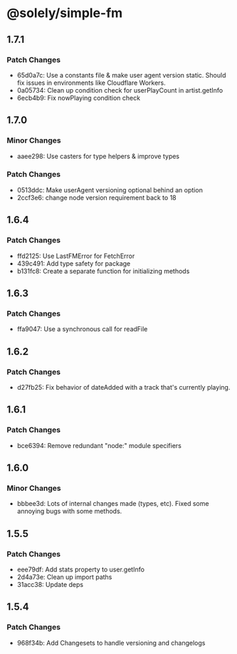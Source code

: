 # @solely/simple-fm

## 1.7.1

### Patch Changes

- 65d0a7c: Use a constants file & make user agent version static. Should fix issues in environments like Cloudflare Workers.
- 0a05734: Clean up condition check for userPlayCount in artist.getInfo
- 6ecb4b9: Fix nowPlaying condition check

## 1.7.0

### Minor Changes

- aaee298: Use casters for type helpers & improve types

### Patch Changes

- 0513ddc: Make userAgent versioning optional behind an option
- 2ccf3e6: change node version requirement back to 18

## 1.6.4

### Patch Changes

- ffd2125: Use LastFMError for FetchError
- 439c491: Add type safety for package
- b131fc8: Create a separate function for initializing methods

## 1.6.3

### Patch Changes

- ffa9047: Use a synchronous call for readFile

## 1.6.2

### Patch Changes

- d27fb25: Fix behavior of dateAdded with a track that's currently playing.

## 1.6.1

### Patch Changes

- bce6394: Remove redundant "node:" module specifiers

## 1.6.0

### Minor Changes

- bbbee3d: Lots of internal changes made (types, etc). Fixed some annoying bugs with some methods.

## 1.5.5

### Patch Changes

- eee79df: Add stats property to user.getInfo
- 2d4a73e: Clean up import paths
- 31acc38: Update deps

## 1.5.4

### Patch Changes

- 968f34b: Add Changesets to handle versioning and changelogs
